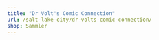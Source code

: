 ```yaml
---
title: "Dr Volt's Comic Connection"
url: /salt-lake-city/dr-volts-comic-connection/
shop: Sammler
---
```

